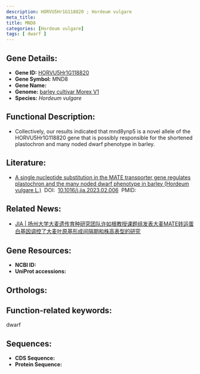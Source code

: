 ```yaml
---
description: HORVU5Hr1G118820 ; Hordeum vulgare
meta_title:
title: MND8
categories: [Hordeum vulgare]
tags: [ dwarf ]
---
```


## Gene Details:
- **Gene ID:**	[HORVU5Hr1G118820]()
- **Gene Symbol:** MND8
- **Gene Name:** 
- **Genome:** [barley cultivar Morex V1]()
- **Species:** *Hordeum vulgare*

## Functional Description:
   - Collectively, our results indicated that mnd8ynp5 is a novel allele of the HORVU5Hr1G118820 gene that is possibly responsible for the shortened plastochron and many noded dwarf phenotype in barley.

## Literature:
   - [A single nucleotide substitution in the MATE transporter gene regulates plastochron and the many noded dwarf phenotype in barley (Hordeum vulgare L.)]( https://www.sciencedirect.com/science/article/pii/S2095311923000187)&nbsp;&nbsp;DOI:&nbsp;&nbsp;[10.1016/j.jia.2023.02.006](https://www.sciencedirect.com/science/article/pii/S2095311923000187)&nbsp;&nbsp;PMID:&nbsp;&nbsp;[](https://pubmed.ncbi.nlm.nih.gov//)

## Related News:
   - [JIA | 扬州大学大麦遗传育种研究团队许如根教授课题组发表大麦MATE转运蛋白基因调控了大麦叶原基形成间隔期和株高表型的研究](https://mp.weixin.qq.com/s?__biz=Mzg3MDEwNDEyMg==&mid=2247554784&idx=6&sn=30c83a3da5e95feac5df0ecf1242fe91&chksm=0699cb53abd3ff441904abb17ff84e60c78e7ca80bb35b3df659d6d52d55a84bac5f467378e9&scene=27#wechat_redirect)

## Gene Resources:
- **NCBI ID:** [](https://www.ncbi.nlm.nih.gov/gene/?term=)
- **UniProt accessions:** [](https://www.uniprot.org/uniprotkb//entry)

## Orthologs:


## Function-related keywords:
dwarf

## Sequences:
- **CDS Sequence:**
- **Protein Sequence:**
